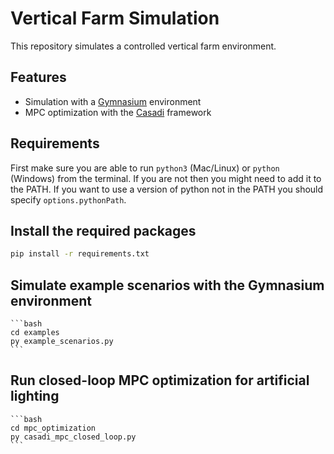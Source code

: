 # Vertical Farm Simulation
This repository simulates a controlled vertical farm environment.

## Features
+ Simulation with a [Gymnasium](https://github.com/Farama-Foundation/Gymnasium) environment
+ MPC optimization with the [Casadi](https://github.com/casadi/casadi) framework

## Requirements
First make sure you are able to run `python3` (Mac/Linux) or `python` (Windows) from the terminal. If you are not then you might need to add it to the PATH. If you want to use a version of python not in the PATH you should specify `options.pythonPath`.

## Install the required packages
```bash
pip install -r requirements.txt
```

## Simulate example scenarios with the Gymnasium environment
    ```bash
    cd examples
    py example_scenarios.py
    ```

## Run closed-loop MPC optimization for artificial lighting
    ```bash
    cd mpc_optimization
    py casadi_mpc_closed_loop.py
    ```
